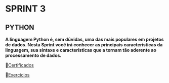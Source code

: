 # SPRINT 3
## PYTHON

**A linguagem Python é, sem dúvidas, uma das mais populares em projetos de dados. Nesta Sprint você irá conhecer as principais características da linguagem, sua sintaxe e características que a tornam tão aderente ao processamento de dados.**

📁[Certificados](CERTIFICADOS/)

📁[Exercícios](EXERCÍCIO/)